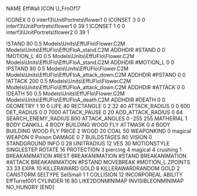 NAME 			EffWall
ICON 			U_FrnOf17

ICONEX 0 0 interf3\UnitPortrets\flower1 0
ICONSET 3 0 0 interf3\UnitPortrets\flower1 0 39 1
ICONSET 1 0 0 interf3\UnitPortrets\flower2 0 39 1

!STAND         80 0.5 Models\Units\EffUFlo\Flower.C2M Models\Units\EffUFlo\EffUFloA_stand.C2M
ADDHDIR #STAND 0 0
!MOTION_L      40 0.5 Models\Units\EffUFlo\Flower.C2M Models\Units\EffUFlo\EffUFloA_stand.C2M
ADDHDIR #MOTION_L 0 0
!PSTAND        80 0.5 Models\Units\EffUFlo\Flower.C2M Models\Units\EffUFlo\EffUFloA_attack_down.C2M
ADDHDIR #PSTAND 0 0 
!ATTACK        200 0.5 Models\Units\EffUFlo\Flower.C2M Models\Units\EffUFlo\EffUFloA_attack_down.C2M
ADDHDIR #ATTACK 0 0
!DEATH         50 0.5 Models\Units\EffUFlo\Flower.C2M Models\Units\EffUFlo\EffUFloA_death.C2M
ADDHDIR #DEATH 0 0
GEOMETRY   		1 10 0
LIFE       		40
RECTANGLE 		0 2 32 40
ATTACK_RADIUS 		0 0 600
DET_RADIUS 		0 0 7000
ATTACK_PAUSE 		0 20
ADD_ATTACK_RADIUS	0 64
SEARCH_ENEMY_RADIUS 	800
ATTACK_ANGLES 	 	0 -255 255
MATHERIAL 		1 BODY
CANKILL 		4 BODY BUILDING WOOD FLY
ATTMASK 0 4 BODY BUILDING WOOD FLY
PRICE 			2 WOOD 20 COAL 50
WEAPONKIND 		0 magical
WEAPON			0 Poison
DAMAGE			0 7
BUILDSTAGES 		80
VISION 			0
STANDGROUND
INFO 			0 28
UNITRADIUS 		12
VES 			30
MOTIONSTYLE 		SINGLESTEP
ROTATE 			16
PROTECTION 		3 piercing 4 magical 4 crushing 1
BREAKANIMATION 		#REST
BREAKANIMATION 		#STAND
BREAKANIMATION 		#ATTACK
BREAKANIMATION 		#PSTAND
MOVEBREAK 		#MOTION_L
ZPOINTS			33 33
EXPA 			10
KILLERAWARD             GOLD 8
KILLERAWARDRANDOM       GOLD 2
CANSTORM
SELTYPE 		SelSmall 1 1
COLLISION 12
INCORPOREAL
ABILITY 		EffTurret001
CYLINDER		16 80
LIKE2DONMINIMAP
INVISIBLEONMINIMAP
NO_HUNGRY
[END]